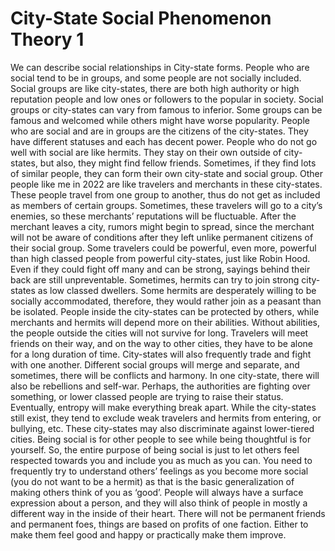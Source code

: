 # City-State Social Phenomenon Theory 1

  We can describe social relationships in City-state forms. People who are social tend to be in groups, and some people are not socially included. Social groups are like city-states, there are both high authority or high reputation people and low ones or followers to the popular in society. Social groups or city-states can vary from famous to inferior. Some groups can be famous and welcomed while others might have worse popularity. People who are social and are in groups are the citizens of the city-states. They have different statuses and each has decent power. People who do not go well with social are like hermits. They stay on their own outside of city-states, but also, they might find fellow friends. Sometimes, if they find lots of similar people, they can form their own city-state and social group. Other people like me in 2022 are like travelers and merchants in these city-states. These people travel from one group to another, thus do not get as included as members of certain groups. Sometimes, these travelers will go to a city’s enemies, so these merchants’ reputations will be fluctuable. After the merchant leaves a city, rumors might begin to spread, since the merchant will not be aware of conditions after they left unlike permanent citizens of their social group. Some travelers could be powerful, even more, powerful than high classed people from powerful city-states, just like Robin Hood. Even if they could fight off many and can be strong, sayings behind their back are still unpreventable. Sometimes, hermits can try to join strong city-states as low classed dwellers. Some hermits are desperately willing to be socially accommodated, therefore, they would rather join as a peasant than be isolated. People inside the city-states can be protected by others, while merchants and hermits will depend more on their abilities. Without abilities, the people outside the cities will not survive for long. Travelers will meet friends on their way, and on the way to other cities, they have to be alone for a long duration of time. City-states will also frequently trade and fight with one another. Different social groups will merge and separate, and sometimes, there will be conflicts and harmony. In one city-state, there will also be rebellions and self-war. Perhaps, the authorities are fighting over something, or lower classed people are trying to raise their status. Eventually, entropy will make everything break apart. While the city-states still exist, they tend to exclude weak travelers and hermits from entering, or bullying, etc. These city-states may also discriminate against lower-tiered cities. Being social is for other people to see while being thoughtful is for yourself. So, the entire purpose of being social is just to let others feel respected towards you and include you as much as you can. You need to frequently try to understand others’ feelings as you become more social (you do not want to be a hermit) as that is the basic generalization of making others think of you as ‘good’. People will always have a surface expression about a person, and they will also think of people in mostly a different way in the inside of their heart. There will not be permanent friends and permanent foes, things are based on profits of one faction. Either to make them feel good and happy or practically make them improve.
